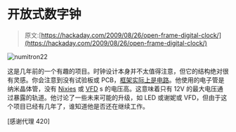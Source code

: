# 开放式数字钟

> 原文:[https://hackaday.com/2009/08/26/open-frame-digital-clock/](https://hackaday.com/2009/08/26/open-frame-digital-clock/)

![numitron22](../Images/4f014bc3daa968d6c005257e7389897f.png "numitron22")

这是几年前的一个有趣的项目。时钟设计本身并不太值得注意，但它的结构绝对很有灵感。你会注意到没有试验板或 PCB，[框架实际上是电路](http://zaphod95.tripod.com/clocks/numitron/index.html)。他使用的电子管是纳米晶体管，没有 [Nixies](http://en.wikipedia.org/wiki/Nixie_tube) 或 [VFD](http://en.wikipedia.org/wiki/Vacuum_fluorescent_display) s 的电压高。这意味着只有 12V 的最大电压通过暴露的轨道。他讨论了一些未来可能的升级，如 LED 或谢妮或 VFD，但由于这个项目已经有几年了，谁知道他是否还在继续工作。

[感谢代理 420]